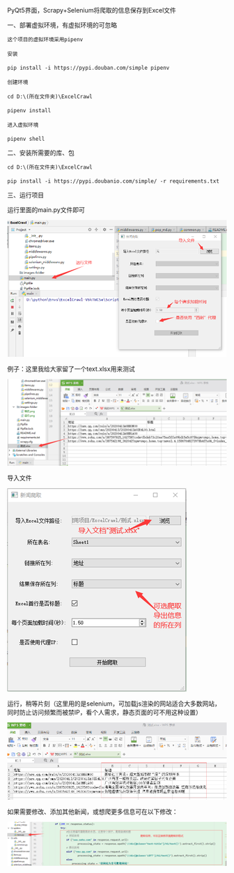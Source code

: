 PyQt5界面，Scrapy+Selenium将爬取的信息保存到Excel文件

一、部署虚拟环境，有虚拟环境的可忽略

    这个项目的虚拟环境采用pipenv
    
    安装
    
    pip install -i https://pypi.douban.com/simple pipenv
    
    创建环境
    
    cd D:\(所在文件夹)\ExcelCrawl
    
    pipenv install
    
    进入虚拟环境
    
    pipenv shell


二、安装所需要的库、包

    cd D:\(所在文件夹)\ExcelCrawl
    
    pip install -i https://pypi.doubanio.com/simple/ -r requirements.txt




三、运行项目

   运行里面的main.py文件即可

![image](https://github.com/NearHuiwen/ExcelCrawl/blob/%E8%AF%B4%E6%98%8E%E6%B7%BB%E5%8A%A0/images-folder/yunxing.png) 


例子：这里我给大家留了一个text.xlsx用来测试

![image](https://github.com/NearHuiwen/ExcelCrawl/blob/%E8%AF%B4%E6%98%8E%E6%B7%BB%E5%8A%A0/images-folder/lizi1.png)



导入文件

![image](https://github.com/NearHuiwen/ExcelCrawl/blob/%E8%AF%B4%E6%98%8E%E6%B7%BB%E5%8A%A0/images-folder/lizi2.png)



运行，稍等片刻（这里用的是selenium，可加载js渲染的网站适合大多数网站，同时防止访问频繁而被禁IP，看个人需求，静态页面的可不用这种设置）

![image](https://github.com/NearHuiwen/ExcelCrawl/blob/%E8%AF%B4%E6%98%8E%E6%B7%BB%E5%8A%A0/images-folder/lizi3.png)



如果需要修改、添加其他新闻，或想爬更多信息可在以下修改：

![image](https://github.com/NearHuiwen/ExcelCrawl/blob/%E8%AF%B4%E6%98%8E%E6%B7%BB%E5%8A%A0/images-folder/geshi.png)


